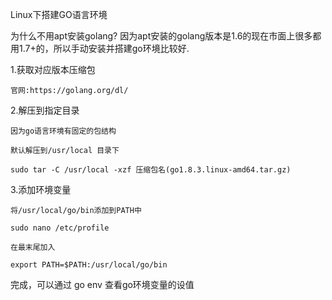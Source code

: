 Linux下搭建GO语言环境

为什么不用apt安装golang?
因为apt安装的golang版本是1.6的现在市面上很多都用1.7+的，所以手动安装并搭建go环境比较好.

1.获取对应版本压缩包

	官网:https://golang.org/dl/

2.解压到指定目录
	
	因为go语言环境有固定的包结构
	
	默认解压到/usr/local 目录下

	sudo tar -C /usr/local -xzf 压缩包名(go1.8.3.linux-amd64.tar.gz)

3.添加环境变量

	将/usr/local/go/bin添加到PATH中

	sudo nano /etc/profile

	在最末尾加入

	export PATH=$PATH:/usr/local/go/bin


完成，可以通过 go env 查看go环境变量的设值

